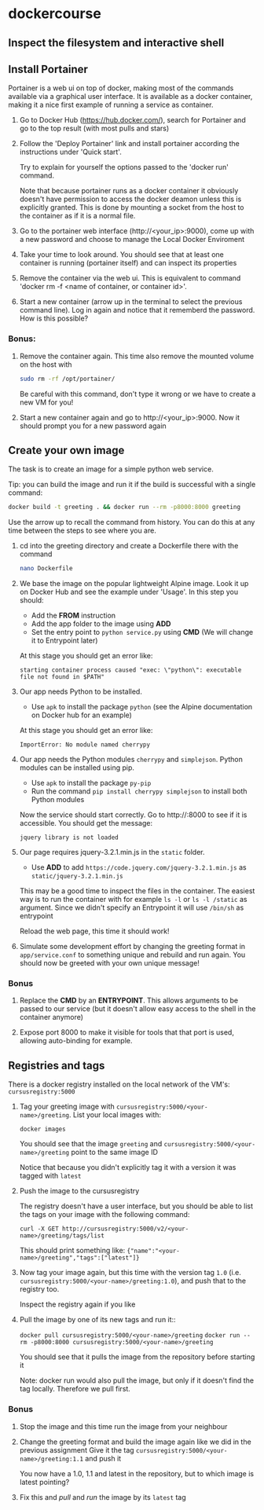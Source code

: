 # dockercourse

## Inspect the filesystem and interactive shell



## Install Portainer

Portainer is a web ui on top of docker, making most of the commands available via a graphical user interface. 
It is available as a docker container, making it a nice first example of running a service as container.

1. Go to Docker Hub (https://hub.docker.com/), search for Portainer and go to the top result (with most pulls
   and stars)
1. Follow the 'Deploy Portainer' link and install portainer according the instructions under 'Quick start'.
  
   Try to explain for yourself the options passed to the 'docker run' command.
  
   Note that because portainer runs as a docker container it obviously doesn't have permission to access the
   docker deamon unless this is explicitly granted. This is done by mounting a socket from the host to the
   container as if it is a normal file.

1. Go to the portainer web interface (http://<your_ip>:9000), come up with a new password and choose to manage
   the Local Docker Enviroment
  
1. Take your time to look around. You should see that at least one container is running (portainer itself) and
   can inspect its properties
  
1. Remove the container via the web ui. This is equivalent to command 'docker rm -f <name of container, or container id>'.

1. Start a new container (arrow up in the terminal to select the previous command line).
   Log in again and notice that it rememberd the password. How is this possible?

### Bonus:

1. Remove the container again. This time also remove the mounted volume on the host with

   ```bash
   sudo rm -rf /opt/portainer/
   ```
   
   Be careful with this command, don't type it wrong or we have to create a new VM for you!
   
1. Start a new container again and go to http://<your_ip>:9000. Now it should prompt you for a new password
   again
   
   
   
## Create your own image

The task is to create an image for a simple python web service.

Tip: you can build the image and run it if the build is successful with a single command:
```bash
docker build -t greeting . && docker run --rm -p8000:8000 greeting
```

Use the arrow up to recall the command from history. You can do this at any time between
the steps to see where you are.
  
1. cd into the greeting directory and create a Dockerfile there with the command
   ```bash
   nano Dockerfile
   ```

1. We base the image on the popular lightweight Alpine image. Look it up on Docker Hub and
   see the example under 'Usage'. In this step you should:
   
   * Add the **FROM** instruction
   * Add the app folder to the image using **ADD**
   * Set the entry point to ```python service.py``` using **CMD**
     (We will change it to Entrypoint later)

   At this stage you should get an error like:
   
   ```starting container process caused "exec: \"python\": executable file not found in $PATH"```

1. Our app needs Python to be installed. 

   * Use ```apk``` to install the package ```python```
   (see the Alpine documentation on Docker hub for an example)
   
   At this stage you should get an error like:

   ```ImportError: No module named cherrypy```

1. Our app needs the Python modules ```cherrypy``` and ```simplejson```. Python modules can be
   installed using pip.
   
   * Use ```apk``` to install the package ```py-pip```
   * Run the command ```pip install cherrypy simplejson``` to install both Python modules
   
   Now the service should start correctly. Go to http://<your-ip>:8000 to see if it is
   accessible. You should get the message:
   
   ```jquery library is not loaded```

1. Our page requires jquery-3.2.1.min.js in the ```static``` folder.

   * Use **ADD** to add ```https://code.jquery.com/jquery-3.2.1.min.js``` as
     ```static/jquery-3.2.1.min.js```
     
   This may be a good time to inspect the files in the container. The easiest way is to
   run the container with for example ```ls -l``` or ```ls -l /static``` as argument. Since we
   didn't specify an Entrypoint it will use ```/bin/sh``` as entrypoint
   
   Reload the web page, this time it should work!
   
1. Simulate some development effort by changing the greeting format in ```app/service.conf```
   to something unique and rebuild and run again. You should now be greeted with your own
   unique message!

### Bonus

1. Replace the **CMD** by an **ENTRYPOINT**. This allows arguments to be passed to our service
   (but it doesn't allow easy access to the shell in the container anymore)
   
1. Expose port 8000 to make it visible for tools that that port is used, allowing auto-binding for
   example.

## Registries and tags

There is a docker registry installed on the local network of the VM's: ```cursusregistry:5000```
 
1. Tag your greeting image with ```cursusregistry:5000/<your-name>/greeting```. List your local
   images with:

    ```docker images```

   You should see that the image ```greeting``` and ```cursusregistry:5000/<your-name>/greeting```
   point to the same image ID
   
   Notice that because you didn't explicitly tag it with a version it was tagged with ```latest```
   
1. Push the image to the cursusregistry

   The registry doesn't have a user interface, but you should be able to list the tags on your image
   with the following command:

   ```curl -X GET http://cursusregistry:5000/v2/<your-name>/greeting/tags/list```

   This should print something like:
   ```{"name":"<your-name>/greeting","tags":["latest"]}```   

1. Now tag your image again, but this time with the version tag ```1.0```
   (i.e. ```cursusregistry:5000/<your-name>/greeting:1.0```), and push that to the registry too.
   
   Inspect the registry again if you like
    
1. Pull the image by one of its new tags and run it::

   ```docker pull cursusregistry:5000/<your-name>/greeting```
   ```docker run --rm -p8000:8000 cursusregistry:5000/<your-name>/greeting```
   
   You should see that it pulls the image from the repository before starting it
   
   Note: docker run would also pull the image, but only if it doesn't find the tag locally.
   Therefore we pull first.

### Bonus

1. Stop the image and this time run the image from your neighbour

1. Change the greeting format and build the image again like we did in the previous assignment
   Give it the tag ```cursusregistry:5000/<your-name>/greeting:1.1``` and push it
   
   You now have a 1.0, 1.1 and latest in the repository, but to which image is latest pointing?
   
1. Fix this and *pull* and *run* the image by its ```latest``` tag
